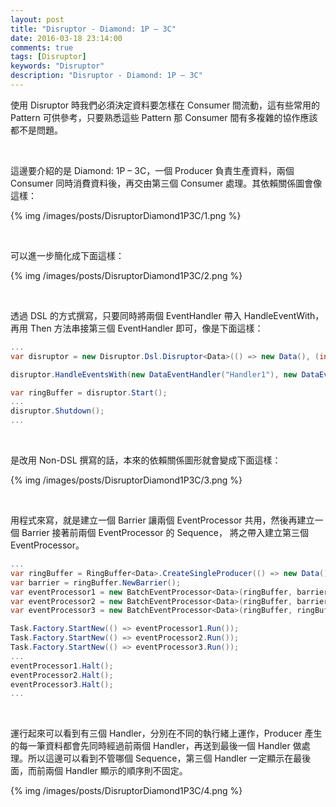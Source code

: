 ```yaml
---
layout: post
title: "Disruptor - Diamond: 1P – 3C"
date: 2016-03-18 23:14:00
comments: true
tags: [Disruptor]
keywords: "Disruptor"
description: "Disruptor - Diamond: 1P – 3C"
---
```


使用 Disruptor 時我們必須決定資料要怎樣在 Consumer 間流動，這有些常用的 Pattern 可供參考，只要熟悉這些 Pattern 那 Consumer 間有多複雜的協作應該都不是問題。  

<!-- More -->

<br/>


這邊要介紹的是 Diamond: 1P – 3C，一個 Producer 負責生產資料，兩個 Consumer 同時消費資料後，再交由第三個 Consumer 處理。其依賴關係圖會像這樣：

{% img /images/posts/DisruptorDiamond1P3C/1.png %}

<br/>


可以進一步簡化成下面這樣：  

{% img /images/posts/DisruptorDiamond1P3C/2.png %}

<br/>


透過 DSL 的方式撰寫，只要同時將兩個 EventHandler 帶入 HandleEventWith，再用 Then 方法串接第三個 EventHandler 即可，像是下面這樣：  

```c#
... 
var disruptor = new Disruptor.Dsl.Disruptor<Data>(() => new Data(), (int)Math.Pow(2,4), TaskScheduler.Default); 

disruptor.HandleEventsWith(new DataEventHandler("Handler1"), new DataEventHandler("Handler2")).Then(new DataEventHandler("Handler3")); 

var ringBuffer = disruptor.Start();
...
disruptor.Shutdown();
...
```

<br/>


是改用 Non-DSL 撰寫的話，本來的依賴關係圖形就會變成下面這樣：  

{% img /images/posts/DisruptorDiamond1P3C/3.png %}

<br/>


用程式來寫，就是建立一個 Barrier 讓兩個 EventProcessor 共用，然後再建立一個 Barrier 接著前兩個 EventProcessor 的 Sequence， 將之帶入建立第三個 EventProcessor。  

```c#
... 
var ringBuffer = RingBuffer<Data>.CreateSingleProducer(() => new Data(), (int)Math.Pow(2, 4)); 
var barrier = ringBuffer.NewBarrier(); 
var eventProcessor1 = new BatchEventProcessor<Data>(ringBuffer, barrier, new DataEventHandler("Handler1")); 
var eventProcessor2 = new BatchEventProcessor<Data>(ringBuffer, barrier, new DataEventHandler("Handler2")); 
var eventProcessor3 = new BatchEventProcessor<Data>(ringBuffer, ringBuffer.NewBarrier(eventProcessor1.Sequence, eventProcessor2.Sequence), new DataEventHandler("Handler3")); 

Task.Factory.StartNew(() => eventProcessor1.Run()); 
Task.Factory.StartNew(() => eventProcessor2.Run()); 
Task.Factory.StartNew(() => eventProcessor3.Run()); 
... 
eventProcessor1.Halt(); 
eventProcessor2.Halt(); 
eventProcessor3.Halt(); 
...
```

<br/>


運行起來可以看到有三個 Handler，分別在不同的執行緒上運作，Producer 產生的每一筆資料都會先同時經過前兩個 Handler，再送到最後一個 Handler 做處理。所以這邊可以看到不管哪個 Sequence，第三個 Handler 一定顯示在最後面，而前兩個 Handler 顯示的順序則不固定。  

{% img /images/posts/DisruptorDiamond1P3C/4.png %}
